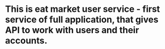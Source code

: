 # This is eat market user service - first service of full application, that gives API to work with users and their accounts. 
